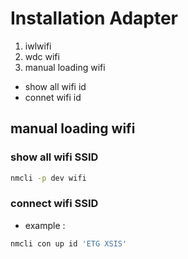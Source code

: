 # Installation Adapter 
1. iwlwifi 
2. wdc wifi
3. manual loading wifi
  * show all wifi id
  * connet wifi id

## manual loading wifi 
### show all wifi SSID
```bash
nmcli -p dev wifi
```

### connect wifi SSID
* example : 
```bash
nmcli con up id 'ETG XSIS'
```
